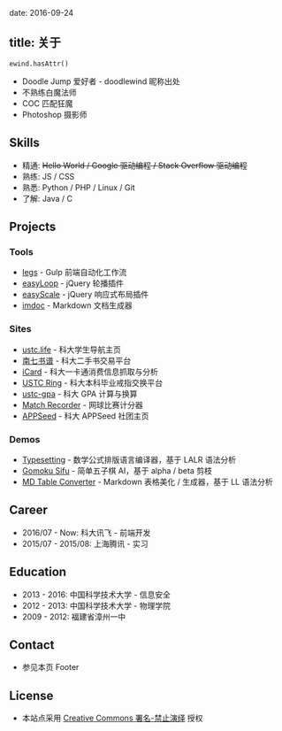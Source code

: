 date: 2016-09-24

title: 关于
---

`ewind.hasAttr()`

* Doodle Jump 爱好者 - doodlewind 昵称出处
* 不熟练白魔法师
* COC 匹配狂魔
* Photoshop 摄影师


## Skills
* 精通: <del>Hello World / Google 驱动编程 / Stack Overflow 驱动编程</del>
* 熟练: JS / CSS
* 熟悉: Python / PHP / Linux / Git
* 了解: Java / C


## Projects

### Tools
* [legs](https://github.com/doodlewind/legs) -  Gulp 前端自动化工作流
* [easyLoop](https://github.com/doodlewind/easyLoop) - jQuery 轮播插件
* [easyScale](https://github.com/doodlewind/easyScale) - jQuery 响应式布局插件
* [imdoc](https://github.com/doodlewind/imdoc) - Markdown 文档生成器

### Sites
* [ustc.life](http://ustc.life) - 科大学生导航主页
* [南七书谱](http://bookface.ustc.edu.cn) - 科大二手书交易平台
* [iCard](https://github.com/doodlewind/icard-ustc) - 科大一卡通消费信息抓取与分析
* [USTC Ring](https://github.com/doodlewind/ustc-ring) - 科大本科毕业戒指交换平台
* [ustc-gpa](/h5/gpa) - 科大 GPA 计算与换算
* [Match Recorder](/h5/match-recorder) - 网球比赛计分器
* [APPSeed](/h5/appseed/) - 科大 APPSeed 社团主页

### Demos
* [Typesetting](http://t.cn/RcQaMh4) - 数学公式排版语言编译器，基于 LALR 语法分析
* [Gomoku Sifu](/h5/gomoku) - 简单五子棋 AI，基于 alpha / beta 剪枝
* [MD Table Converter](/h5/md-table) - Markdown 表格美化 / 生成器，基于 LL 语法分析


## Career
* 2016/07 - Now: 科大讯飞 - 前端开发
* 2015/07 - 2015/08: 上海腾讯 - 实习


## Education
* 2013 - 2016: 中国科学技术大学 - 信息安全
* 2012 - 2013: 中国科学技术大学 - 物理学院
* 2009 - 2012: 福建省漳州一中


## Contact
* 参见本页 Footer


## License
* 本站点采用 [Creative Commons 署名-禁止演绎](http://creativecommons.org/licenses/by-nd/4.0) 授权
